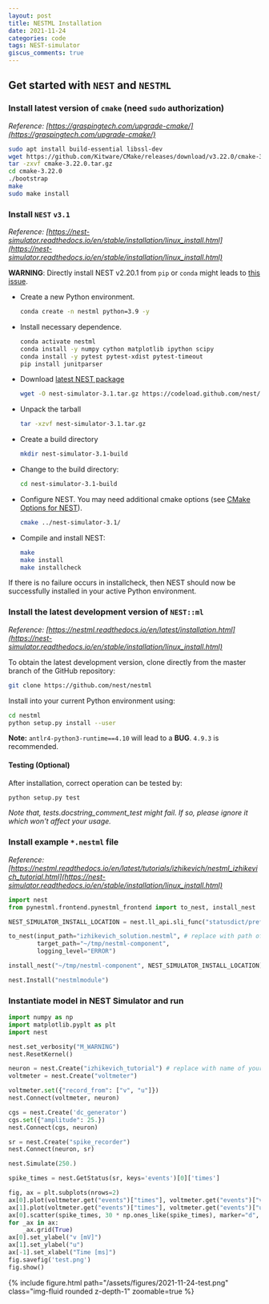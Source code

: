 ```yaml
---
layout: post
title: NESTML Installation
date: 2021-11-24
categories: code
tags: NEST-simulator
giscus_comments: true
---
```


## Get started with `NEST` and `NESTML`

### Install latest version of `cmake` (need `sudo` authorization)

*Reference: [https://graspingtech.com/upgrade-cmake/](https://graspingtech.com/upgrade-cmake/)*

```bash
sudo apt install build-essential libssl-dev
wget https://github.com/Kitware/CMake/releases/download/v3.22.0/cmake-3.22.0.tar.gz
tar -zxvf cmake-3.22.0.tar.gz
cd cmake-3.22.0
./bootstrap
make 
sudo make install 
```

### Install `NEST` `v3.1`

*Reference: [https://nest-simulator.readthedocs.io/en/stable/installation/linux_install.html](https://nest-simulator.readthedocs.io/en/stable/installation/linux_install.html)*

**WARNING**: Directly install NEST v2.20.1 from `pip` or `conda` might leads to [this issue](https://github.com/nest/nestml/issues/670).

- Create a new Python environment.
    ```bash
    conda create -n nestml python=3.9 -y
    ```

- Install necessary dependence.
    ```bash
    conda activate nestml
    conda install -y numpy cython matplotlib ipython scipy
    conda install -y pytest pytest-xdist pytest-timeout
    pip install junitparser
    ```

- Download [latest NEST package](https://github.com/nest/nest-simulator/releases/tag/v3.1)
    ```bash
    wget -O nest-simulator-3.1.tar.gz https://codeload.github.com/nest/nest-simulator/tar.gz/refs/tags/v3.1
    ```

- Unpack the tarball
    ```bash
    tar -xzvf nest-simulator-3.1.tar.gz
    ```

- Create a build directory
    ```bash
    mkdir nest-simulator-3.1-build
    ```

- Change to the build directory:
    ```bash
    cd nest-simulator-3.1-build
    ```

- Configure NEST. You may need additional cmake options (see [CMake Options for NEST](https://nest-simulator.readthedocs.io/en/stable/installation/cmake_options.html)).
    ```bash
    cmake ../nest-simulator-3.1/
    ```

- Compile and install NEST:
    ```bash
    make
    make install
    make installcheck
    ```

If there is no failure occurs in installcheck, then NEST should now be successfully installed in your active Python environment.

### Install the latest development version of `NEST::ml`

*Reference: [https://nestml.readthedocs.io/en/latest/installation.html](https://nest-simulator.readthedocs.io/en/stable/installation/linux_install.html)*

To obtain the latest development version, clone directly from the master branch of the GitHub repository:
```bash
git clone https://github.com/nest/nestml
```

Install into your current Python environment using:
```bash
cd nestml
python setup.py install --user
```

**Note:** `antlr4-python3-runtime==4.10` will lead to a **BUG**. `4.9.3` is recommended.

#### Testing (Optional)
After installation, correct operation can be tested by:
```bash
python setup.py test
```
*Note that, tests.docstring_comment_test might fail. If so, please ignore it which won't affect your usage.*

### Install example `*.nestml` file

*Reference: [https://nestml.readthedocs.io/en/latest/tutorials/izhikevich/nestml_izhikevich_tutorial.html](https://nest-simulator.readthedocs.io/en/stable/installation/linux_install.html)*

```python
import nest
from pynestml.frontend.pynestml_frontend import to_nest, install_nest

NEST_SIMULATOR_INSTALL_LOCATION = nest.ll_api.sli_func("statusdict/prefix ::")

to_nest(input_path="izhikevich_solution.nestml", # replace with path of your own nestml file
        target_path="~/tmp/nestml-component",
        logging_level="ERROR")

install_nest("~/tmp/nestml-component", NEST_SIMULATOR_INSTALL_LOCATION)

nest.Install("nestmlmodule")
```

### Instantiate model in NEST Simulator and run

```python
import numpy as np
import matplotlib.pyplt as plt
import nest

nest.set_verbosity("M_WARNING")
nest.ResetKernel()

neuron = nest.Create("izhikevich_tutorial") # replace with name of your own model
voltmeter = nest.Create("voltmeter")

voltmeter.set({"record_from": ["v", "u"]})
nest.Connect(voltmeter, neuron)

cgs = nest.Create('dc_generator')
cgs.set({"amplitude": 25.})
nest.Connect(cgs, neuron)

sr = nest.Create("spike_recorder")
nest.Connect(neuron, sr)

nest.Simulate(250.)

spike_times = nest.GetStatus(sr, keys='events')[0]['times']

fig, ax = plt.subplots(nrows=2)
ax[0].plot(voltmeter.get("events")["times"], voltmeter.get("events")["v"])
ax[1].plot(voltmeter.get("events")["times"], voltmeter.get("events")["u"])
ax[0].scatter(spike_times, 30 * np.ones_like(spike_times), marker="d", c="orange", alpha=.8, zorder=99)
for _ax in ax:
    _ax.grid(True)
ax[0].set_ylabel("v [mV]")
ax[1].set_ylabel("u")
ax[-1].set_xlabel("Time [ms]")
fig.savefig('test.png')
fig.show()
```

<div class="row">
    {% include figure.html path="/assets/figures/2021-11-24-test.png" class="img-fluid rounded z-depth-1" zoomable=true %}
</div>